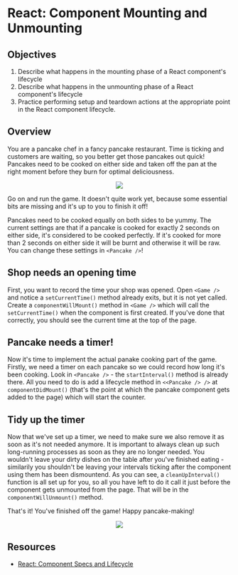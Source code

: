 # React: Component Mounting and Unmounting

## Objectives

1. Describe what happens in the mounting phase of a React component's lifecycle
2. Describe what happens in the unmounting phase of a React component's
   lifecycle
3. Practice performing setup and teardown actions at the appropriate point in
   the React component lifecycle.

## Overview

You are a pancake chef in a fancy pancake restaurant. Time is ticking and customers are waiting, so you better get
those pancakes out quick! Pancakes need to be cooked on either side and taken off the pan at the right moment before
they burn for optimal deliciousness.

<p align="center">
  <img src="http://i.imgur.com/yti5NLe.gif"/>
</p>

Go on and run the game. It doesn't quite work yet, because some essential bits are missing and it's up to you to
finish it off!

Pancakes need to be cooked equally on both sides to be yummy. The current settings are that if a pancake is cooked
for exactly 2 seconds on either side, it's considered to be cooked perfectly. If it's cooked for more than 2 seconds
on either side it will be burnt and otherwise it will be raw. You can change these settings in `<Pancake />`!

## Shop needs an opening time
First, you want to record the time your shop was opened. Open `<Game />` and notice a `setCurrentTime()` method already
exits, but it is not yet called. Create a `componentWillMount()` method in `<Game />` which will call the
`setCurrentTime()` when the component is first created. If you've done that correctly, you should see the current
time at the top of the page.

## Pancake needs a timer!

Now it's time to implement the actual panake cooking part of the game. Firstly, we need a timer on each pancake so we
could record how long it's been cooking. Look in `<Pancake />` - the `startInterval()` method is already there. All you
need to do is add a lifecycle method in `<<Pancake /> />` at `componentDidMount()` (that's the point at which the pancake
component gets added to the page) which will start the counter.


## Tidy up the timer

Now that we've set up a timer, we need to make sure we also remove it as soon as it's not needed anymore. It is
important to always clean up such long-running processes as soon as they are no longer needed. You wouldn't leave your
dirty dishes on the table after you've finished eating - similarily you shouldn't be leaving your intervals ticking
after the component using them has been dismountend. As you can see, a `cleanUpInterval()` function is all set up for you,
so all you have left to do it call it just before the component gets unmounted from the page. That will be in the
`componentWillUnmount()` method.

That's it! You've finished off the game! Happy pancake-making!

<p align="center">
  <img src="https://67.media.tumblr.com/b90675dbc2eae7fba31d27f0ad010e05/tumblr_o2a91y7cC91rvgg6zo1_500.gif"/>
</p>


## Resources

- [React: Component Specs and Lifecycle](https://facebook.github.io/react/docs/component-specs.html)
